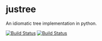 # justree
An idiomatic tree implementation in python.

[![Build Status](https://travis-ci.org/caesar0301/treelib.svg?branch=master)](https://travis-ci.org/sr9000/justree)
[![Build Status](https://travis-ci.org/caesar0301/treelib.svg?branch=dev)](https://travis-ci.org/sr9000/justree)

